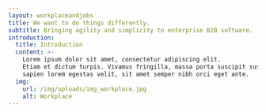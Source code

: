 ```yaml
---
layout: workplaceandjobs
title: We want to do things differently.
subtitle: Bringing agility and simplicity to enterprise B2B software.
introduction:
  title: Introduction
  content: >-
    Lorem ipsum dolor sit amet, consectetur adipiscing elit.
    Etiam et dictum turpis. Vivamus fringilla, massa porta suscipit suscipit,
    sapien lorem egestas velit, sit amet semper nibh orci eget ante.
  img:
    url: /img/uploads/img_workplace.jpg
    alt: Workplace
---
```

